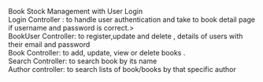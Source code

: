 Book Stock Management with User Login<br/>
Login Controller : to handle user authentication and take to  book detail page if username and password is correct.><br/>
BookUser Controller: to register,update and delete , details of users with their email and password<br/>
Book Controller: to add, update, view or delete books .<br/>
Search Controller: to search book by its name<br/>
Author controller: to search lists of book/books by that specific author <br/>
